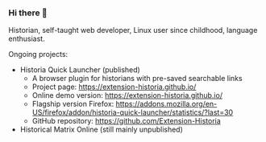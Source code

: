 ### Hi there 👋

Historian, self-taught web developer, Linux user since childhood, language enthusiast.

Ongoing projects:
- Historia Quick Launcher (published)
  - A browser plugin for historians with pre-saved searchable links
  - Project page: https://extension-historia.github.io/
  - Online demo version: https://extension-historia.github.io/
  - Flagship version Firefox: https://addons.mozilla.org/en-US/firefox/addon/historia-quick-launcher/statistics/?last=30
  - GitHub repository: https://github.com/Extension-Historia
- Historical Matrix Online (still mainly unpublished)


<!--
**linalerch/linalerch** is a ✨ _special_ ✨ repository because its `README.md` (this file) appears on your GitHub profile.

Here are some ideas to get you started:

- 🔭 I’m currently working on ...
- 🌱 I’m currently learning ...
- 👯 I’m looking to collaborate on ...
- 🤔 I’m looking for help with ...
- 💬 Ask me about ...
- 📫 How to reach me: ...
- ⚡ Fun fact: ...
-->
